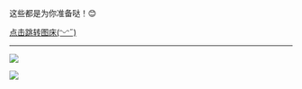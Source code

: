 这些都是为你准备哒！😊

[点击跳转图床(ᵔᵕᵔ˶)](https://imgloc.com/Lin)

---

![](https://i.328888.xyz/2023/01/23/OPi2A.jpeg)

![](https://i.328888.xyz/2023/01/23/OPV7o.jpeg)